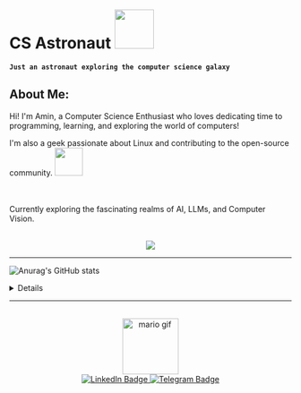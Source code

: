 <h1>
  CS Astronaut 
  <img src="https://media3.giphy.com/media/v1.Y2lkPTc5MGI3NjExcjE3aGE5ZXdiaTdiMXBpeTk5ZG5iZXY2NTB0MzFiaDVrYjNzZ2xyayZlcD12MV9pbnRlcm5hbF9naWZfYnlfaWQmY3Q9cw/gyr5H37A484WqdFXJ7/giphy.gif" width="70px"/>

</h1>

**`Just an astronaut exploring the computer science galaxy`**



<h2>
About Me:
</h2>

<div>

Hi! I'm Amin, a Computer Science Enthusiast who loves dedicating time to programming, learning, and exploring the world of computers! <br/>

I'm also a geek passionate about Linux and contributing to the open-source community. <img src="https://media.tenor.com/S61VCO73mOAAAAAj/linux-tux.gif" width="50px"/>
<div/>

<br/>
<br/>

<div>Currently exploring the fascinating realms of AI, LLMs, and Computer Vision.<div/>

<br/>


<!-- dev icons -->
<p align="center">
  <a href="https://skillicons.dev">
    <img src="https://skillicons.dev/icons?i=py,opencv,cpp,linux,arch,debian,vim,docker,bash,git,github,latex,matlab,html,css,tailwind,django,sqlite,replit,obsidian,md,windows" />
  </a>
</p>

<hr/>

![Anurag's GitHub stats](https://github-readme-stats.vercel.app/api?username=CS-Astronaut&show_icons=true&theme=radical) 

<details>
[![Top Langs](https://github-readme-stats.vercel.app/api/top-langs/?username=CS-Astronaut&layout=compact&theme=radical&hide=jupyter%20notebook&langs_count=7)](https://github.com/anuraghazra/github-readme-stats)  
</details>
  
</div>

<hr/>
<br/>

<div id="header" align="center">
  <img src="https://media1.giphy.com/media/v1.Y2lkPTc5MGI3NjExYW94eXJpYW9sNG42bmRpd2p3ZDk4Zmt4dGQ2Mm5vZmg4aTlwbW4xbSZlcD12MV9pbnRlcm5hbF9naWZfYnlfaWQmY3Q9cw/DGaZTLF390Z0s/giphy.gif" width="100" alt="mario gif"/>        
</div>

<div id="badges" align="center">

  <a href="https://www.linkedin.com/in/amin-farahani-8a6511263/">
    <img src="https://img.shields.io/badge/LinkedIn-blue?style=for-the-badge&logo=linkedin&logoColor=white" alt="LinkedIn Badge"/>
  </a>

  <a href="https://telegram.me/RetroAstro">
    <img src="https://img.shields.io/badge/Telegram-blue?style=for-the-badge&logo=Telegram&logoColor=white" alt="Telegram Badge"/>
  </a>

</div>

<div id="badges" align="center"> 
  <img src="https://komarev.com/ghpvc/?username=cs-astronaut&style=flat-square&color=blue" alt=""/>
</div>

